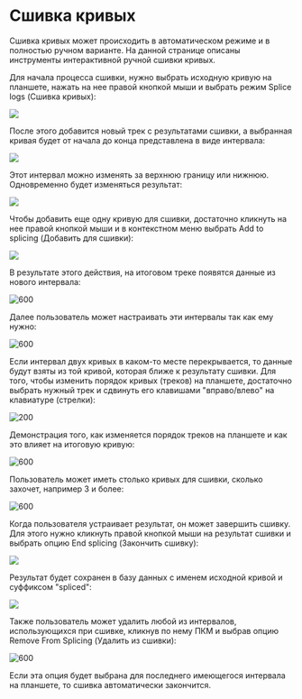 # Сшивка кривых

Сшивка кривых может происходить в автоматическом режиме и в полностью ручном варианте. На данной странице описаны инструменты интерактивной ручной сшивки кривых.

Для начала процесса сшивки, нужно выбрать исходную кривую на планшете, нажать на нее правой кнопкой мыши и выбрать режим Splice logs (Сшивка кривых):

![](logsplice_img/LogSplice_menu.png)

После этого добавится новый трек с результатами сшивки, а выбранная кривая будет от начала до конца представлена в виде интервала:

![](logsplice_img/LogSplice_1logInterval.png)

Этот интервал можно изменять за верхнюю границу или нижнюю. Одновременно будет изменяться результат:

![](logsplice_img/LogSplice_TopBtmMove_1log.gif)

Чтобы добавить еще одну кривую для сшивки, достаточно кликнуть на нее правой кнопкой мыши и в контекстном меню выбрать Add to splicing (Добавить для сшивки):

![](logsplice_img/LogSplice_AddtoSplicing.png)

В результате этого действия, на итоговом треке появятся данные из нового интервала:

![600](logsplice_img/LogSplice_2logsSplice.png)

Далее пользователь может настраивать эти интервалы так как ему нужно:

![600](logsplice_img/LogSplice_IntervalsAdjustment.gif)

Если интервал двух кривых в каком-то месте перекрывается, то данные будут взяты из той кривой, которая ближе к результату сшивки. Для того, чтобы изменить порядок кривых (треков) на планшете, достаточно выбрать нужный трек и сдвинуть его клавишами "вправо/влево" на клавиатуре (стрелки):

![200](logsplice_img/ArrowsOnKeyboard.png)

Демонстрация того, как изменяется порядок треков на планшете и как это влияет на  итоговую кривую:

![600](logsplice_img/MoveTracksOnLogView.gif)

Пользователь может иметь столько кривых для сшивки, сколько захочет, например 3 и более:

![600](logsplice_img/LogSplice_3Logs.png)

Когда пользователя устраивает результат, он может завершить сшивку. Для этого нужно кликнуть правой кнопкой мыши на результат сшивки и выбрать опцию End splicing (Закончить сшивку):

![](logsplice_img/LogSplice_EndSplicing.png)

Результат будет сохранен в базу данных с именем исходной кривой и суффиксом "spliced":

![](logsplice_img/LogSplice_Spliced.png)

Также пользователь может удалить любой из интервалов, использующихся при сшивке, кликнув по нему ПКМ и выбрав опцию Remove From Splicing (Удалить из сшивки):

![600](logsplice_img/LogSplice_RemoveFromSplice.png)

Если эта опция будет выбрана для последнего имеющегося интервала на планшете, то сшивка автоматически закончится.